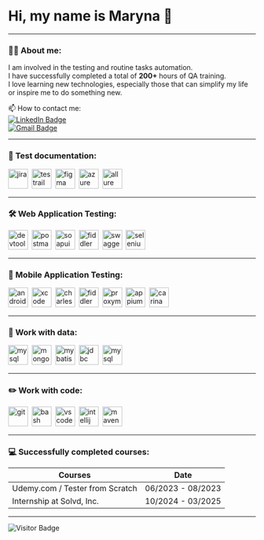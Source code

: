 # Hi, my name is Maryna 👋

---

### 👨‍💻 About me:
I am involved in the testing and routine tasks automation.  
I have successfully completed a total of **200+** hours of QA training.  
I love learning new technologies, especially those that can simplify my life or inspire me to do something new.

📫 How to contact me:  
[![LinkedIn Badge](https://img.shields.io/badge/-@marinadedul-blue?style=flat&logo=LinkedIn&logoColor=white)](https://www.linkedin.com/in/marynadziadul/)  
[![Gmail Badge](https://img.shields.io/badge/-Gmail-red?style=flat&logo=Gmail&logoColor=white)](mailto:mdedul2820@gmail.com)

---

### 📁 Test documentation:

<div>
  <img src="https://cdn.jsdelivr.net/gh/devicons/devicon/icons/jira/jira-original.svg" title="Jira" alt="jira" width="40" height="40"/>&nbsp;
  <img src="https://codahosted.io/packs/21236/unversioned/assets/LOGO/ba1091c59bab89cd2fd0f289622731fe16113d7b00905abe64759c313a4b73b76c1b0426076ed76cb74752234c734131df46992d5b8b48fc13e264240e4f7119f736cfeb64df36ded54b5cbf6198b9cadedf18dd0cac5c7dbcd16e6336c29363cd1292ba" title="TestRail" alt="testrail" width="40" height="40"/>&nbsp;
  <img src="https://cdn.jsdelivr.net/gh/devicons/devicon/icons/figma/figma-original.svg" title="Figma" alt="figma" width="40" height="40"/>&nbsp;
  <img src="https://cdn.jsdelivr.net/gh/devicons/devicon/icons/azure/azure-original.svg" title="Azure DevOps" alt="azure" width="40" height="40"/>&nbsp;
  <img src="https://raw.githubusercontent.com/allure-framework/allure2/master/.github/allure-logo.svg" title="Allure" alt="allure" width="40" height="40"/>&nbsp;
</div>

---

### 🛠 Web Application Testing:

<div>
  <img src="https://d33wubrfki0l68.cloudfront.net/38b5c953a4667366685d55db55d057c86db1fc54/a0fdc/static/acae6b24d940347661ca901ea07f47c1/chrome-dev-logo-icon.png" title="Chrome DevTools" alt="devtools" width="40" height="40"/>&nbsp;
  <img src="https://user-images.githubusercontent.com/7853266/44114706-9c72dd08-9fd1-11e8-8d9d-6d9d651c75ad.png" title="Postman" alt="postman" width="40" height="40"/>&nbsp;
  <img src="https://static0.smartbear.co/smartbearbrand/media/images/home/soapui-icon.svg" title="SoapUI" alt="soapui" width="40" height="40"/>&nbsp;
  <img src="https://upload.wikimedia.org/wikipedia/commons/4/4e/Fiddler_logo.png" title="Fiddler" alt="fiddler" width="40" height="40"/>&nbsp;
  <img src="https://static-00.iconduck.com/assets.00/swagger-icon-512x512-1n7w9vay.png" title="Swagger" alt="swagger" width="40" height="40"/>&nbsp;
  <img src="https://cdn.jsdelivr.net/gh/devicons/devicon/icons/selenium/selenium-original.svg" title="Selenium" alt="selenium" width="40" height="40"/>&nbsp;
</div>

---

### 📱 Mobile Application Testing:

<div>
  <img src="https://cdn.jsdelivr.net/gh/devicons/devicon/icons/androidstudio/androidstudio-original.svg" title="Android Studio" alt="android-studio" width="40" height="40"/>&nbsp;
  <img src="https://cdn.jsdelivr.net/gh/devicons/devicon/icons/xcode/xcode-original.svg" title="Xcode" alt="xcode" width="40" height="40"/>&nbsp;
  <img src="https://cdn.icon-icons.com/icons2/3053/PNG/512/charles_proxy_macos_bigsur_icon_190302.png" title="Charles Proxy" alt="charles-proxy" width="40" height="40"/>&nbsp;
  <img src="https://www.megaleechers.com/storage/Fiddler-Everywhere-Icon.png" title="Fiddler" alt="fiddler" width="40" height="40"/>&nbsp;
  <img src="https://pbs.twimg.com/profile_images/1589614420766126080/slAIVDtr_400x400.jpg" title="Proxyman" alt="proxyman" width="40" height="40"/>&nbsp;
  <img src="https://upload.wikimedia.org/wikipedia/commons/e/e2/Appium_Logo.png" title="Appium" alt="appium" width="40" height="40"/>&nbsp;
  <img src="https://avatars.githubusercontent.com/u/9145886?s=200&v=4" title="Carina" alt="carina" width="40" height="40"/>&nbsp;
</div>

---

### 💾 Work with data:

<div>
  <img src="https://cdn.jsdelivr.net/gh/devicons/devicon/icons/mysql/mysql-original.svg" title="MySQL" alt="mysql" width="40" height="40"/>&nbsp;
  <img src="https://cdn.jsdelivr.net/gh/devicons/devicon/icons/mongodb/mongodb-original.svg" title="MongoDB" alt="mongodb" width="40" height="40"/>&nbsp;
  <img src="https://raw.githubusercontent.com/mybatis/mybatis-3/gh-pages/images/mybatis-logo.png" title="MyBatis" alt="mybatis" width="40" height="40"/>&nbsp;
  <img src="https://cdn.jsdelivr.net/gh/devicons/devicon/icons/java/java-original.svg" title="JDBC" alt="jdbc" width="40" height="40"/>&nbsp;
  <img src="https://cdn.icon-icons.com/icons2/3053/PNG/512/mysql_workbench_macos_bigsur_icon_190183.png" title="MySQL Workbench" alt="mysql workbench" width="40" height="40"/>&nbsp;
</div>

---

### ✏️ Work with code:

<div>
  <img src="https://cdn.jsdelivr.net/gh/devicons/devicon/icons/git/git-original.svg" title="Git" alt="git" width="40" height="40"/>&nbsp;
  <img src="https://upload.wikimedia.org/wikipedia/commons/thumb/4/4b/Bash_Logo_Colored.svg/1024px-Bash_Logo_Colored.svg.png?20180723054350" title="Bash" alt="bash" width="40" height="40"/>&nbsp;
  <img src="https://cdn.jsdelivr.net/gh/devicons/devicon/icons/vscode/vscode-original.svg" title="VS Code" alt="vscode" width="40" height="40"/>&nbsp;
  <img src="https://cdn.jsdelivr.net/gh/devicons/devicon/icons/intellij/intellij-original.svg" title="IntelliJ IDEA" alt="intellij idea" width="40" height="40"/>&nbsp;
  <img src="https://cdn.jsdelivr.net/gh/devicons/devicon/icons/maven/maven-original.svg" title="Maven" alt="maven" width="40" height="40"/>&nbsp;
</div>

---

### 💻 Successfully completed courses:

| Courses                       | Date              |
|------------------------------|:-----------------:|
| Udemy.com / Tester from Scratch | 06/2023 - 08/2023 |
| Internship at Solvd, Inc.       | 10/2024 - 03/2025 |

---

![Visitor Badge](https://visitor-badge.laobi.icu/badge?page_id=Mary2820)
